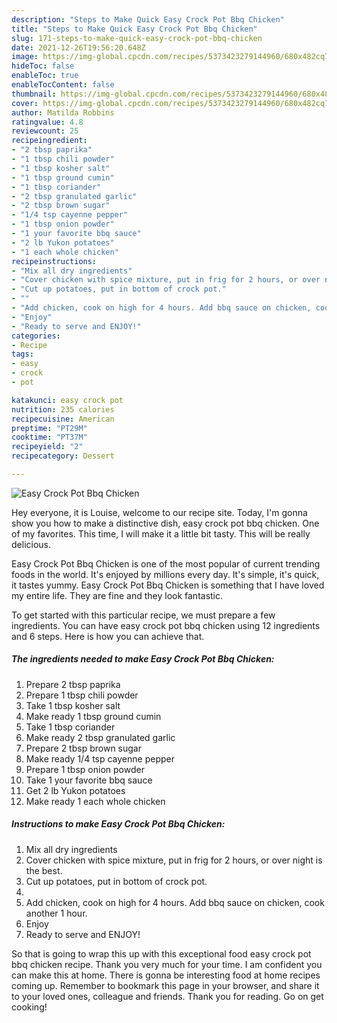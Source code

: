 ```yaml
---
description: "Steps to Make Quick Easy Crock Pot Bbq Chicken"
title: "Steps to Make Quick Easy Crock Pot Bbq Chicken"
slug: 171-steps-to-make-quick-easy-crock-pot-bbq-chicken
date: 2021-12-26T19:56:20.648Z
image: https://img-global.cpcdn.com/recipes/5373423279144960/680x482cq70/easy-crock-pot-bbq-chicken-recipe-main-photo.jpg
hideToc: false
enableToc: true
enableTocContent: false
thumbnail: https://img-global.cpcdn.com/recipes/5373423279144960/680x482cq70/easy-crock-pot-bbq-chicken-recipe-main-photo.jpg
cover: https://img-global.cpcdn.com/recipes/5373423279144960/680x482cq70/easy-crock-pot-bbq-chicken-recipe-main-photo.jpg
author: Matilda Robbins
ratingvalue: 4.8
reviewcount: 25
recipeingredient:
- "2 tbsp paprika"
- "1 tbsp chili powder"
- "1 tbsp kosher salt"
- "1 tbsp ground cumin"
- "1 tbsp coriander"
- "2 tbsp granulated garlic"
- "2 tbsp brown sugar"
- "1/4 tsp cayenne pepper"
- "1 tbsp onion powder"
- "1 your favorite bbq sauce"
- "2 lb Yukon potatoes"
- "1 each whole chicken"
recipeinstructions:
- "Mix all dry ingredients"
- "Cover chicken with spice mixture, put in frig for 2 hours, or over night is the best."
- "Cut up potatoes, put in bottom of crock pot."
- ""
- "Add chicken, cook on high for 4 hours. Add bbq sauce on chicken, cook another 1 hour."
- "Enjoy"
- "Ready to serve and ENJOY!"
categories:
- Recipe
tags:
- easy
- crock
- pot

katakunci: easy crock pot 
nutrition: 235 calories
recipecuisine: American
preptime: "PT29M"
cooktime: "PT37M"
recipeyield: "2"
recipecategory: Dessert

---
```



![Easy Crock Pot Bbq Chicken](https://img-global.cpcdn.com/recipes/5373423279144960/680x482cq70/easy-crock-pot-bbq-chicken-recipe-main-photo.jpg)

Hey everyone, it is Louise, welcome to our recipe site. Today, I'm gonna show you how to make a distinctive dish, easy crock pot bbq chicken. One of my favorites. This time, I will make it a little bit tasty. This will be really delicious.

Easy Crock Pot Bbq Chicken is one of the most popular of current trending foods in the world. It's enjoyed by millions every day. It's simple, it's quick, it tastes yummy. Easy Crock Pot Bbq Chicken is something that I have loved my entire life. They are fine and they look fantastic.




To get started with this particular recipe, we must prepare a few ingredients. You can have easy crock pot bbq chicken using 12 ingredients and 6 steps. Here is how you can achieve that.

<!--inarticleads1-->

##### The ingredients needed to make Easy Crock Pot Bbq Chicken:

1. Prepare 2 tbsp paprika
1. Prepare 1 tbsp chili powder
1. Take 1 tbsp kosher salt
1. Make ready 1 tbsp ground cumin
1. Take 1 tbsp coriander
1. Make ready 2 tbsp granulated garlic
1. Prepare 2 tbsp brown sugar
1. Make ready 1/4 tsp cayenne pepper
1. Prepare 1 tbsp onion powder
1. Take 1 your favorite bbq sauce
1. Get 2 lb Yukon potatoes
1. Make ready 1 each whole chicken




<!--inarticleads2-->

##### Instructions to make Easy Crock Pot Bbq Chicken:

1. Mix all dry ingredients
1. Cover chicken with spice mixture, put in frig for 2 hours, or over night is the best.
1. Cut up potatoes, put in bottom of crock pot.
1. 
1. Add chicken, cook on high for 4 hours. Add bbq sauce on chicken, cook another 1 hour.
1. Enjoy
1. Ready to serve and ENJOY!



So that is going to wrap this up with this exceptional food easy crock pot bbq chicken recipe. Thank you very much for your time. I am confident you can make this at home. There is gonna be interesting food at home recipes coming up. Remember to bookmark this page in your browser, and share it to your loved ones, colleague and friends. Thank you for reading. Go on get cooking!
